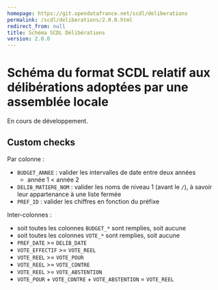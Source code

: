 ```yaml
---
homepage: https://git.opendatafrance.net/scdl/deliberations
permalink: /scdl/deliberations/2.0.0.html
redirect_from: null
title: Schéma SCDL Délibérations
version: 2.0.0
---
```


# Schéma du format SCDL relatif aux délibérations adoptées par une assemblée locale

En cours de développement.

## Custom checks

Par colonne :
- `BUDGET_ANNEE` : valider les intervalles de date entre deux années
  - année 1 < année 2
- `DELIB_MATIERE_NOM` : valider les noms de niveau 1 (avant le `/`), à savoir leur appartenance à une liste fermée
- `PREF_ID` : valider les chiffres en fonction du préfixe

Inter-colonnes :
- soit toutes les colonnes `BUDGET_*` sont remplies, soit aucune
- soit toutes les colonnes `VOTE_*` sont remplies, soit aucune
- `PREF_DATE` >= `DELIB_DATE`
- `VOTE_EFFECTIF` >= `VOTE_REEL`
- `VOTE_REEL` >= `VOTE_POUR`
- `VOTE_REEL` >= `VOTE_CONTRE`
- `VOTE_REEL` >= `VOTE_ABSTENTION`
- `VOTE_POUR` + `VOTE_CONTRE` + `VOTE_ABSTENTION` = `VOTE_REEL`